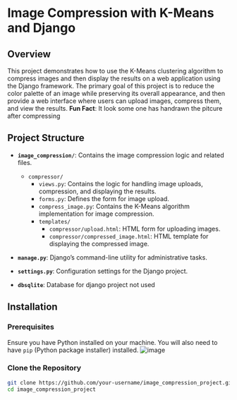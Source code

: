 # Image Compression with K-Means and Django

## Overview

This project demonstrates how to use the K-Means clustering algorithm to compress images and then display the results on a web application using the Django framework. The primary goal of this project is to reduce the color palette of an image while preserving its overall appearance, and then provide a web interface where users can upload images, compress them, and view the results.
**Fun Fact**: It look some one has handrawn the pitcure after compressing

## Project Structure

- **`image_compression/`**: Contains the image compression logic and related files.
  - `compressor/`
    - `views.py`: Contains the logic for handling image uploads, compression, and displaying the results.
    - `forms.py`: Defines the form for image upload.
    - `compress_image.py`: Contains the K-Means algorithm implementation for image compression.
    - `templates/`
      - `compressor/upload.html`: HTML form for uploading images.
      - `compressor/compressed_image.html`: HTML template for displaying the compressed image.



- **`manage.py`**: Django’s command-line utility for administrative tasks.

- **`settings.py`**: Configuration settings for the Django project.
- **`dbsqlite`**: Database for django project not used

## Installation

### Prerequisites

Ensure you have Python installed on your machine. You will also need to have `pip` (Python package installer) installed.
![image](https://github.com/user-attachments/assets/e706552a-619a-4125-a0a4-86523a7e9826)


### Clone the Repository

```bash
git clone https://github.com/your-username/image_compression_project.git
cd image_compression_project
